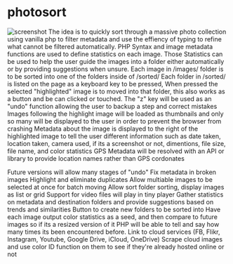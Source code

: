 # photosort
![screenshot](https://raw.githubusercontent.com/LuckyMonkey/photosort/master/screenshot.png?token=AAXHB4A7UGGMKZBR42JXTOK76HPZG)
The idea is to quickly sort through a massive photo collection using vanilla php to filter metadata and use the effiency of typing to refine what cannot be filtered automatically. 
PHP Syntax and image metadata functions are used to define statistics on each image.
Those Statistics can be used to help the user guide the images into a folder either automatically or by providing suggestions when unsure.
Each image in /images/ folder is to be sorted into one of the folders inside of /sorted/
Each folder in /sorted/ is listed on the page as a keyboard key to be pressed, When pressed the selected "highlighted" image is to moved into that folder, this also works as a button and be can clicked or touched.
The "z" key will be used as an "undo" function allowing the user to backup a step and correct mistakes
Images following the highlight image will be loaded as thumbnails and only so many will be displayed to the user in order to prevent the browser from crashing
Metadata about the image is displayed to the right of the highlighted image to tell the user different information such as date taken, location taken, camera used, if its a screenshot or not, dimentions, file size, file name, and color statistics 
GPS Metadata will be resolved with an API or library to provide location names rather than GPS cordonates


Future versions will allow many stages of "undo"
Fix metadata in broken images
Highlight and eliminate duplicates
Allow multiable images to be selected at once for batch moving
Allow sort folder sorting, display images as list or grid
Support for video files will play in tiny player
Gather statistics on metadata and destination folders and provide suggestions based on trends and similarities
Button to create new folders to be sorted into
Have each image output color statistics as a seed, and then compare to future images so if its a resized version of it PHP will be able to tell and say how many times its been encountered before.
Link to cloud services (FB, Flikr, Instagram, Youtube, Google Drive, iCloud, OneDrive)
Scrape cloud images and use color ID function on them to see if they're already hosted online or not